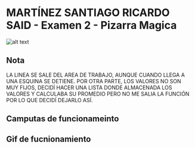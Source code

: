 MARTÍNEZ SANTIAGO RICARDO SAID - Examen 2 - Pizarra Magica
======
![alt text](ReadmeAssets/examen-bob.gif "Examen Bob")

## Nota
LA LINEA SE SALE DEL AREA DE TRABAJO, AUNQUE CUANDO LLEGA A UNA ESQUINA SE DETIENE. POR OTRA PARTE, LOS VALORES NO SON MUY FIJOS, DECIDÍ HACER UNA LISTA DONDE ALMACENADA LOS VALORES Y CALCULABA SU PROMEDIO PERO NO ME SALIA LA FUNCIÓN POR LO QUE DECIDÍ DEJARLO ASÍ.

## Camputas de funcionameinto


## Gif de fucnionamiento
